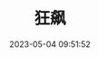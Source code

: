 ---
title: "狂飙"
date: "2023-05-04 09:51:52"
rating: 5.0
status: "看过"
review: ""
url: "https://movie.douban.com/subject/35465232/"
type: "movie"
year: 2023
isPublic: true
cover: "https://cdn.sa.net/2025/02/10/C4XwKUV2lzq3d7Z.webp"
---